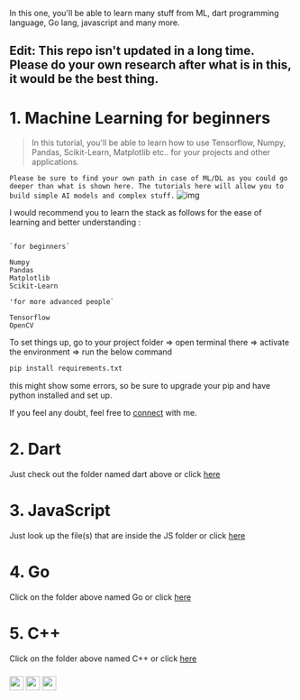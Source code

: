 In this one, you'll be able to learn many stuff from ML, dart programming language, Go lang, javascript and many more.

## Edit: This repo isn't updated in a long time. Please do your own research after what is in this, it would be the best thing.


# 1. Machine Learning for beginners 
> In this tutorial, you'll be able to learn how to use Tensorflow, Numpy, Pandas, Scikit-Learn, Matplotlib etc.. for your projects and other applications.

` Please be sure to find your own path in case of ML/DL as you could go deeper than what is shown here. The tutorials here will allow you to build simple AI models and complex stuff. `
![img](https://miro.medium.com/max/1400/0*97B5ZtqcHIwQsDR_.png)

I would recommend you to learn the stack as follows for the ease of learning and better understanding :
```

`for beginners`

Numpy 
Pandas
Matplotlib
Scikit-Learn

'for more advanced people`

Tensorflow
OpenCV
```

To set things up, go to your project folder => open terminal there => activate the environment => run the below command
```bash
pip install requirements.txt
```
this might show some errors, so be sure to upgrade your pip and have python installed and set up. 



If you feel any doubt, feel free to [connect](https://www.instagram.com/shimeon.alakkal) with me.

# 2. Dart
Just check out the folder named dart above or click [here](https://github.com/ShimronAlakkal/tutorial/tree/main/dart)

# 3. JavaScript 
Just look up the file(s) that are inside the JS folder or click [here](https://github.com/ShimronAlakkal/tutorial/tree/main/javaScript)

# 4. Go
Click on the folder above named Go or click [here](https://github.com/ShimronAlakkal/tutorial/tree/main/go/go)

# 5. C++
Click on the folder above named C++ or click [here](https://github.com/ShimronAlakkal/tutorial/tree/main/C++)

###  


[<img src="https://www.flaticon.com/svg/static/icons/svg/1384/1384015.svg" width="25" color="111111"/>](https://www.instagram.com/shimron.alakkal)       [<img src="https://www.flaticon.com/svg/static/icons/svg/1051/1051333.svg" width="25"/>](https://www.linkedin.com/in/shimron-alakkal-884831196/)   [<img src="https://www.flaticon.com/svg/static/icons/svg/1384/1384012.svg" width="25"/>](https://www.youtube.com/channel/UCJml00OHo83sbAWGGdobLhg)
